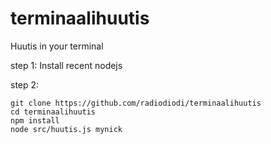 # terminaalihuutis
Huutis in your terminal

step 1: Install recent nodejs

step 2:
```
git clone https://github.com/radiodiodi/terminaalihuutis
cd terminaalihuutis
npm install
node src/huutis.js mynick
```


